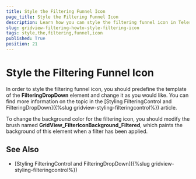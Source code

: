```yaml
---
title: Style the Filtering Funnel Icon
page_title: Style the Filtering Funnel Icon
description: Learn how you can style the filtering funnel icon in Telerik's {{ site.framework_name }} DataGrid through predefined template of the FilteringDropDown element.
slug: gridview-filtering-howto-style-filtering-icon
tags: style,the,filtering,funnel,icon
published: True
position: 21
---
```


# Style the Filtering Funnel Icon

In order to style the filtering funnel icon, you should predefine the template of the __FilteringDropDown__ element and change it as you would like. You can find more information on the topic in the [Styling FilteringControl and FilteringDropDown]({%slug gridview-styling-filteringcontrol%}) article.

To change the background color for the filtering icon, you should modify the brush named **GridView_FilterIconBackground_Filtered**, which paints the background of this element when a filter has been applied.
        
## See Also
 * [Styling FilteringControl and FilteringDropDown]({%slug gridview-styling-filteringcontrol%})
